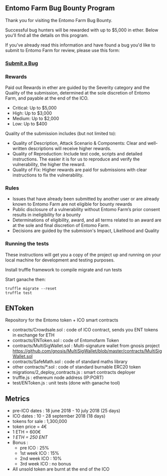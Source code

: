 ## Entomo Farm Bug Bounty Program
Thank you for visiting the Entomo Farm Bug Bounty.

Successful bug hunters will be rewarded with up to $5,000 in ether. Below you'll find all the details on this program.

If you've already read this information and have found a bug you'd like to submit to Entomo Farm for review, please use this form:

### [Submit a Bug](https://docs.google.com/forms/d/1rZ4oBVH3qCXadQ_67tEC02IdyObGpk-bW2CywzoqG0k/edit)

### Rewards
Paid out Rewards in ether are guided by the Severity category and the Quality of the submission, determined at the sole discretion of Entomo Farm, and payable at the end of the ICO.

* Critical: Up to $5,000
* High: Up to $3,000
* Medium: Up to $2,000
* Low: Up to $400

Quality of the submission includes (but not limited to):

* Quality of Description, Attack Scenario & Components: Clear and well-written descriptions will receive higher rewards.
* Quality of Reproduction: Include test code, scripts and detailed instructions. The easier it is for us to reproduce and verify the vulnerability, the higher the reward.
* Quality of Fix: Higher rewards are paid for submissions with clear instructions to fix the vulnerability.

### Rules
* Issues that have already been submitted by another user or are already known to Entomo Farm are not eligible for bounty rewards
* Public disclosure of a vulnerability without Entomo Farm’s prior consent results in ineligibility for a bounty
* Determinations of eligibility, award, and all terms related to an award are at the sole and final discretion of Entomo Farm. 
* Decisions are guided by the submision's Impact, Likelihood and Quality

### Running the tests
These instructions will get you a copy of the project up and running on your local machine for development and testing purposes.

Install truffle framework to compile migrate and run tests

Start ganache then:

```
truffle migrate --reset 
truffle test 
```

## ENToken

Repository for the Entomo token + ICO smart contracts

- contracts/Crowdsale.sol : code of ICO contract, sends you ENT tokens in exchange for ETH
- contracts/ENToken.sol : code of Entomofarm Token 
- contracts/MultiSigWallet.sol : Multi-signature wallet from gnosis project https://github.com/gnosis/MultiSigWallet/blob/master/contracts/MultiSigWallet.sol
- contracts/SafeMath.sol : code of standard maths library
- other contracts/*.sol : code of standard burnable ERC20 token 
- migrations/2_deploy_contracts.js : smart contracts deployer
- truffle.js : ethereum node address (IP:PORT)
- test/ENToken.js : unit tests (done with ganache tool)

## Metrics 
- pre-ICO dates : 18 june 2018 - 10 july 2018 (25 days)
- ICO dates : 10 - 28 september 2018  (18 days)
- tokens for sale : 1,300,000
- token price = 4€
- 1 ETH = 600€ 
- *1 ETH = 250 ENT*
- Bonus : 
    - pre ICO : 25%
    - 1st week ICO : 15%
    - 2nd week ICO : 10%
    - 3rd week ICO : no bonus
- All unsold token are burnt at the end of the ICO

